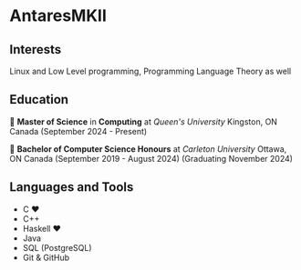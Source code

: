 # AntaresMKII
## Interests
Linux and Low Level programming, Programming Language Theory as well

## Education
👑 **Master of Science** in **Computing**
at *Queen's University* Kingston, ON Canada
(September 2024 - Present)

🍁 **Bachelor of Computer Science Honours**
at *Carleton University* Ottawa, ON Canada
(September 2019 - August 2024) (Graduating November 2024)

## Languages and Tools
- C ❤️
- C++
- Haskell :heart:
- Java
- SQL (PostgreSQL)
- Git & GitHub
